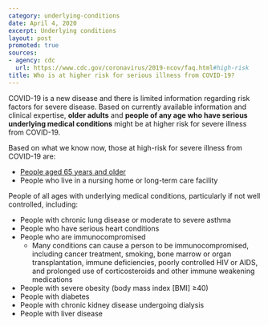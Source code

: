 ```yaml
---
category: underlying-conditions
date: April 4, 2020
excerpt: Underlying conditions
layout: post
promoted: true
sources:
- agency: cdc
  url: https://www.cdc.gov/coronavirus/2019-ncov/faq.html#high-risk
title: Who is at higher risk for serious illness from COVID-19?
---
```


COVID-19 is a new disease and there is limited information regarding risk factors for severe disease. Based on currently available information and clinical expertise, **older adults** and **people of any age who have serious underlying medical conditions** might be at higher risk for severe illness from COVID-19.

Based on what we know now, those at high-risk for severe illness from COVID-19 are:

- [People aged 65 years and older](https://www.cdc.gov/coronavirus/2019-ncov/need-extra-precautions/older-adults.html)
- People who live in a nursing home or long-term care facility

People of all ages with underlying medical conditions, particularly if not well controlled, including:

- People with chronic lung disease or moderate to severe asthma
- People who have serious heart conditions
- People who are immunocompromised
  - Many conditions can cause a person to be immunocompromised, including cancer treatment, smoking, bone marrow or organ transplantation, immune deficiencies, poorly controlled HIV or AIDS, and prolonged use of corticosteroids and other immune weakening medications
- People with severe obesity (body mass index [BMI] ≥40)
- People with diabetes
- People with chronic kidney disease undergoing dialysis
- People with liver disease